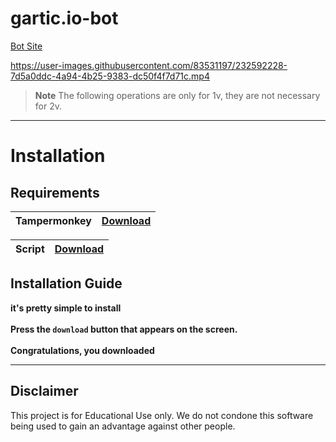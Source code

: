 # gartic.io-bot
[Bot Site](https://gabimaruthehollow2.github.io/v2/)


https://user-images.githubusercontent.com/83531197/232592228-7d5a0ddc-4a94-4b25-9383-dc50f4f7d71c.mp4

> **Note** The following operations are only for 1v, they are not necessary for 2v.

-----------------------
# Installation
## Requirements 
| Tampermonkey  | [Download](https://www.tampermonkey.net) |
| ----------- | ------- |

| Script        | [Download](https://github.com/gabimaruthehollow2/gabimaruthehollow2.github.io/raw/main/script/Gartic%20bot%20control.user.js) |
| ----------- | ------- |

## Installation Guide
**it's pretty simple to install**\
\
**Press the `download` button that appears on the screen.**\
\
**Congratulations, you downloaded**

    


-----------------------
## Disclaimer 
This project is for Educational Use only. We do not condone this software being used to gain an advantage against other people.




